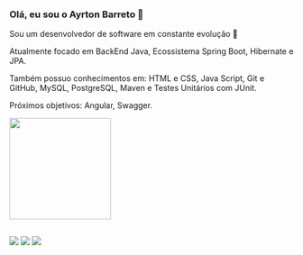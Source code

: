 ### Olá, eu sou o Ayrton Barreto 👋

Sou um desenvolvedor de software em constante evolução 🚀

Atualmente focado em BackEnd Java, Ecossistema Spring Boot, Hibernate e JPA.

Também possuo conhecimentos em: HTML e CSS, Java Script, Git e GitHub, MySQL, PostgreSQL, Maven e Testes Unitários com JUnit.

Próximos objetivos: Angular, Swagger.

<div>
  <a href="https://github.com/ayrtonbarretodev">
  <img height="180em" src="https://github-readme-stats.vercel.app/api?username=ayrtonbarretodev&show_icons=true&theme=dark&include_all_commits=true&count_private=true"/>
</div>

  ##
  
<div> 
  <a href="https://instagram.com/ayrtonsbarreto" target="_blank"><img src="https://img.shields.io/badge/Instagram-E4405F?style=for-the-badge&logo=instagram&logoColor=white" target="_blank"></a>
  <a href="https://www.linkedin.com/in/ayrton-barreto-1a7959220/" target="_blank"><img src="https://img.shields.io/badge/-LinkedIn-%230077B5?style=for-the-badge&logo=linkedin&logoColor=white" target="_blank"></a>
  <a href="https://twitter.com/ayrtonsbarreto" target="_blank"><img src="https://img.shields.io/badge/Twitter-1DA1F2?style=for-the-badge&logo=twitter&logoColor=white" target="_blank"></a> 
 
</div>
